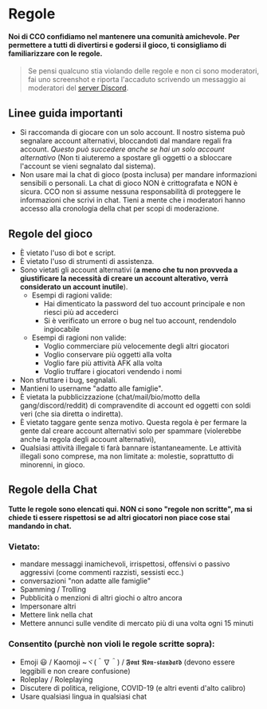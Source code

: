# Regole

#### Noi di CCO confidiamo nel mantenere una comunità amichevole. Per permettere a tutti di divertirsi e godersi il gioco, ti consigliamo di familiarizzare con le regole.

>Se pensi qualcuno stia violando delle regole e non ci sono moderatori, fai uno screenshot e riporta l'accaduto scrivendo un messaggio ai moderatori del [server Discord](https://discord.gg/JREx8xz).

## Linee guida importanti
* Si raccomanda di giocare con un solo account. Il nostro sistema può segnalare account alternativi, bloccandoti dal mandare regali fra account. *Questo può succedere anche se hai un solo account alternativo* (Non ti aiuteremo a spostare gli oggetti o a sbloccare l'account se vieni segnalato dal sistema).
* Non usare mai la chat di gioco (posta inclusa) per mandare informazioni sensibili o personali. La chat di gioco NON è crittografata e NON è sicura. CCO non si assume nessuna responsabilità di proteggere le informazioni che scrivi in chat. Tieni a mente che i moderatori hanno accesso alla cronologia della chat per scopi di moderazione. 

## Regole del gioco
* È vietato l'uso di bot e script.
* È vietato l'uso di strumenti di assistenza.
* Sono vietati gli account alternativi (**a meno che tu non provveda a giustificare la necessità di creare un account alterativo, verrà considerato un account inutile**).
    * Esempi di ragioni valide:
      * Hai dimenticato la password del tuo account principale e non riesci più ad accederci
      * Si è verificato un errore o bug nel tuo account, rendendolo ingiocabile
    * Esempi di ragioni non valide:  
      * Voglio commerciare più velocemente degli altri giocatori
      * Voglio conservare più oggetti alla volta
      * Voglio fare più attività AFK alla volta
      * Voglio truffare i giocatori vendendo i nomi
* Non sfruttare i bug, segnalali.
* Mantieni lo username "adatto alle famiglie".
* È vietata la pubblicizzazione (chat/mail/bio/motto della gang/discord/reddit) di compravendite di account ed oggetti con soldi veri (che sia diretta o indiretta).
* È vietato taggare gente senza motivo. Questa regola è per fermare la gente dal creare account alternativi solo per spammare (violerebbe anche la regola degli account alternativi),
* Qualsiasi attività illegale ti farà bannare istantaneamente. Le attività illegali sono comprese, ma non limitate a: molestie, soprattutto di minorenni, in gioco.

## Regole della Chat
**Tutte le regole sono elencati qui. NON ci sono "regole non scritte", ma si chiede ti essere rispettosi se ad altri giocatori non piace cose stai mandando in chat.**
### Vietato:
* mandare messaggi inamichevoli, irrispettosi, offensivi o passivo aggressivi (come commenti razzisti, sessisti ecc.)
* conversazioni "non adatte alle famiglie"
* Spamming / Trolling
* Pubblicità o menzioni di altri giochi o altro ancora
* Impersonare altri
* Mettere link nella chat  
* Mettere annunci sulle vendite di mercato più di una volta ogni 15 minuti

### Consentito (purchè non violi le regole scritte sopra):
* Emoji 😃 / Kaomoji ~ヾ(＾∇＾) / 𝕱𝖔𝖓𝖙 𝕹𝖔𝖓-𝖘𝖙𝖆𝖓𝖉𝖆𝖗𝖉 (devono essere leggibili e non creare confusione)
* Roleplay / Roleplaying
* Discutere di politica, religione, COVID-19 (e altri eventi d'alto calibro)
* Usare qualsiasi lingua in qualsiasi chat